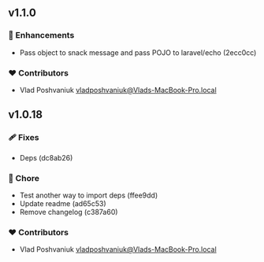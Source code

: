 
## v1.1.0


### 🚀 Enhancements

  - Pass object to snack message and pass POJO to laravel/echo (2ecc0cc)

### ❤️  Contributors

- Vlad Poshvaniuk <vladposhvaniuk@Vlads-MacBook-Pro.local>

## v1.0.18


### 🩹 Fixes

  - Deps (dc8ab26)

### 🏡 Chore

  - Test another way to import deps (ffee9dd)
  - Update readme (ad65c53)
  - Remove changelog (c387a60)

### ❤️  Contributors

- Vlad Poshvaniuk <vladposhvaniuk@Vlads-MacBook-Pro.local>

